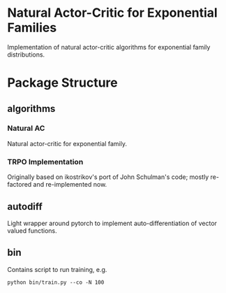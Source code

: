 # Natural Actor-Critic for Exponential Families
Implementation of natural actor-critic algorithms for exponential family distributions.


# Package Structure

## algorithms
### Natural AC
Natural actor-critic for exponential family.


### TRPO Implementation
Originally based on ikostrikov's port of John Schulman's code; mostly re-factored and re-implemented now.



## autodiff
Light wrapper around pytorch to implement auto-differentiation of vector valued functions.




## bin
Contains script to run training, e.g.
```
python bin/train.py --co -N 100
```
